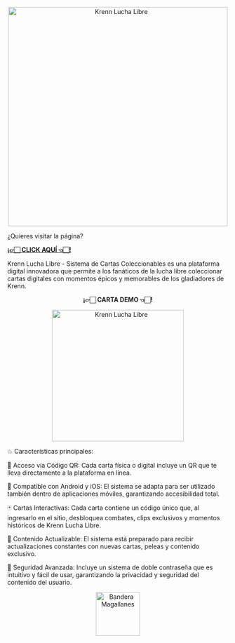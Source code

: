 <p align="Center">
  <img src="https://c4pit4nvodk4.github.io/KrennLuchaLibre/KRENN.png" alt="Krenn Lucha Libre" width="500"/>
</p>

¿Quieres visitar la página?

<a href="https://c4pit4nvodk4.github.io/KrennLuchaLibre/" target="_blank"><b>¡👉🏻 CLICK AQUÍ 👈🏻!</b></a>

Krenn Lucha Libre - Sistema de Cartas Coleccionables es una plataforma digital innovadora que permite a los fanáticos de la lucha libre coleccionar cartas digitales con momentos épicos y memorables de los gladiadores de Krenn.


<p align="Center">
  <b>¡👉🏻 CARTA DEMO 👈🏻!</b>
</p>
<p align="Center">
  <img src="https://c4pit4nvodk4.github.io/KrennLuchaLibre/CartaFullDemo.gif" alt="Krenn Lucha Libre" width="300"/>
</p>

💥 Características principales:

📲 Acceso vía Código QR: Cada carta física o digital incluye un QR que te lleva directamente a la plataforma en línea.

📱 Compatible con Android y iOS: El sistema se adapta para ser utilizado también dentro de aplicaciones móviles, garantizando accesibilidad total.

🃏 Cartas Interactivas: Cada carta contiene un código único que, al ingresarlo en el sitio, desbloquea combates, clips exclusivos y momentos históricos de Krenn Lucha Libre.

🔄 Contenido Actualizable: El sistema está preparado para recibir actualizaciones constantes con nuevas cartas, peleas y contenido exclusivo.

🔐 Seguridad Avanzada: Incluye un sistema de doble contraseña que es intuitivo y fácil de usar, garantizando la privacidad y seguridad del contenido del usuario.

<p align="Center">
  <img src="https://upload.wikimedia.org/wikipedia/commons/8/89/Flag_of_Magallanes_y_la_Ant%C3%A1rtica_Chilena%2C_Chile.svg" alt="Bandera Magallanes" width="100"/>
</p>
